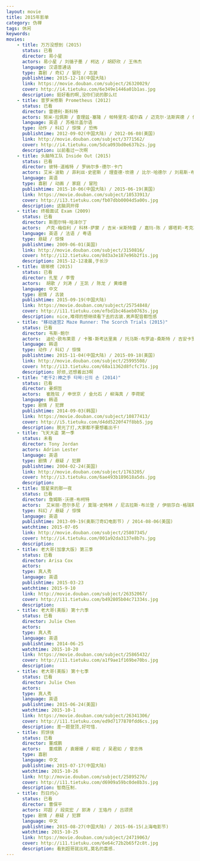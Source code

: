 ```yaml
---
layout: movie
title: 2015年影单
category: 伪禅
tags: 休闲
keywords:
movies:
    - title: 万万没想到 (2015)
      status: 已看 
      director: 易小星
      actors: 易小星 / 刘循子墨 / 柯达 / 胡舒欣 / 王伟杰
      language: 汉语普通话
      type: 喜剧 / 奇幻 / 冒险 / 古装
      publishtime: 2015-12-18(中国大陆)
      link: https://movie.douban.com/subject/26320029/
      cover: http://i4.tietuku.com/6e349e1446a01b1as.jpg
      description: 挺好看的啊,没你们说的那么烂
    - title: 普罗米修斯 Prometheus (2012)
      status: 已看 
      director: 雷德利·斯科特
      actors: 努米·拉佩斯 / 查理兹·塞隆 / 帕特里克·威尔森 / 迈克尔·法斯宾德 / 伊德里斯·艾尔巴
      language: 英语 / 苏格兰盖尔语
      type: 动作 / 科幻 / 惊悚 / 恐怖
      publishtime: 2012-09-02(中国大陆) / 2012-06-08(美国)
      link: http://movie.douban.com/subject/3771562/
      cover: http://i4.tietuku.com/5dca093bd0e637b2s.jpg
      description: 以前看过一次啊
    - title: 头脑特工队 Inside Out (2015)
      status: 已看 
      director: 彼特·道格特 / 罗纳尔多·德尔·卡门
      actors: 艾米·波勒 / 菲利丝·史密斯 / 理查德·坎德 / 比尔·哈德尔 / 刘易斯·布莱克 
      language: 英语
      type: 喜剧 / 动画 / 家庭 / 冒险
      publishtime: 2015-10-06(中国大陆) / 2015-06-19(美国)
      link: https://movie.douban.com/subject/10533913/
      cover: http://i13.tietuku.com/fb07dbb0004d5a00s.jpg
      description: 这脑洞开得
    - title: 终极面试 Exam (2009)
      status: 已看 
      director: 斯图尔特·哈泽尔丁
      actors:  卢克·梅伯利 / 科林·萨蒙 / 吉米·米斯特雷 / 嘉玛·陈 / 娜塔莉·考克斯
      language: 英语 / 法语 / 粤语
      type: 悬疑 / 惊悚
      publishtime: 2009-06-01(英国)
      link: http://movie.douban.com/subject/3150816/
      cover: http://i12.tietuku.com/8d3a3e187e96b2f1s.jpg
      description: 2015-12-12凌晨,于长沙
    - title: 琅琊榜 (2015)
      status: 已看
      director: 孔笙 / 李雪
      actors:  胡歌 / 刘涛 / 王凯 / 陈龙 / 黄维德
      language: 中文
      type: 剧情 / 古装
      publishtime: 2015-09-19(中国大陆)
      link: https://movie.douban.com/subject/25754848/
      cover: http://i11.tietuku.com/efbd1bc46aeb0763s.jpg
      description: nice,难得的想继续看下去的古装.男声配音都性感
    - title: "移动迷宫2 Maze Runner: The Scorch Trials (2015)"
      status: 已看
      director: 韦斯·鲍尔
      actors:  迪伦·欧布莱恩 / 卡雅·斯考达里奥 / 托马斯·布罗迪-桑斯特 / 吉安卡罗·埃斯波西托 / 艾丹·吉伦
      language: 韩语
      type: 动作 / 科幻 / 惊悚
      publishtime: 2015-11-04(中国大陆) / 2015-09-18(美国)
      link: http://movie.douban.com/subject/25995508/
      cover: http://i13.tietuku.com/68a11362d8fcfc71s.jpg
      description: 好烦,还想着出3啊
    - title: "老千2:神之手 타짜:신의 손 (2014)"
      status: 已看
      director: 姜炯哲 
      actors:  崔胜铉 / 申世京 / 金允石 / 柳海真 / 李荷妮
      language: 韩语
      type: 剧情 / 犯罪
      publishtime: 2014-09-03(韩国)
      link: https://movie.douban.com/subject/10877413/
      cover: http://i5.tietuku.com/d4dd5220f47f8bb5.jpg
      description: 脱光了打,大家都不要想着出千!
    - title: 飞天大盗 第一季
      status: 未看
      director: Tony Jordan 
      actors: Adrian Lester
      language: 英语
      type: 剧情 / 悬疑 / 犯罪
      publishtime: 2004-02-24(英国)
      link: http://movie.douban.com/subject/1763205/
      cover: http://i3.tietuku.com/6ae493b189618a5ds.jpg
      description: 
    - title: 彗星来的那一夜
      status: 已看
      director: 詹姆斯·沃德·布柯特 
      actors:  艾米丽·芭尔多尼 / 莫瑞·史特林 / 尼古拉斯·布兰登 / 伊丽莎白·格瑞斯 / 亚历克斯·马努吉安
      type: 科幻 / 悬疑 / 惊悚
      language: 英语
      publishtime: 2013-09-19(奥斯汀奇幻电影节) / 2014-08-06(美国)
      watchtime: 2015-07-05
      link: http://movie.douban.com/subject/25807345/
      cover: http://i4.tietuku.com/001a92da3137e8b7s.jpg
      description: 
    - title: 老大哥(加拿大版) 第三季
      status: 已看
      director: Arisa Cox
      actors: 
      type: 真人秀
      language: 英语
      publishtime: 2015-03-23
      watchtime: 2015-9-10
      link: http://movie.douban.com/subject/26352067/
      cover: http://i11.tietuku.com/b492805b04c71334s.jpg
      description: 
    - title: 老大哥(美版) 第十六季
      status: 已看
      director: Julie Chen
      actors: 
      type: 真人秀
      language: 英语
      publishtime: 2014-06-25
      watchtime: 2015-10-20
      link: https://movie.douban.com/subject/25865432/
      cover: http://i11.tietuku.com/a1f9ae1f169be70bs.jpg
      description: 
    - title: 老大哥(美版) 第十七季
      status: 已看
      director: Julie Chen
      actors: 
      type: 真人秀
      language: 英语
      publishtime: 2015-06-24(美国)
      watchtime: 2015-10-1
      link: https://movie.douban.com/subject/26341306/
      cover: http://i11.tietuku.com/ed9d7177870fdd6cs.jpg
      description: 差一题登顶,好可惜.
    - title: 煎饼侠
      status: 已看
      director: 董成鹏
      actors:   董成鹏 / 袁姗姗 / 柳岩 / 吴君如 / 曾志伟
      type: 喜剧
      language: 中文
      publishtime: 2015-07-17(中国大陆)
      watchtime: 2015-10-26
      link: http://movie.douban.com/subject/25895276/
      cover: http://i11.tietuku.com/d6909a59bc0de8b3s.jpg
      description: 智商压制.
    - title: 烈日灼心
      status: 已看
      director: 曹保平
      actors: 邓超 / 段奕宏 / 郭涛 / 王珞丹 / 吕颂贤
      type: 剧情 / 悬疑 / 犯罪
      language: 中文
      publishtime: 2015-08-27(中国大陆) / 2015-06-15(上海电影节)
      watchtime: 2015-10-25
      link: https://movie.douban.com/subject/24719063/
      cover: http://i11.tietuku.com/6e64c72b2b65f2c8t.jpg
      description: 看到超哥就出戏,莫名的喜感.
---
```

